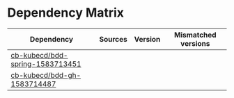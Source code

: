 # Dependency Matrix

Dependency | Sources | Version | Mismatched versions
---------- | ------- | ------- | -------------------
[cb-kubecd/bdd-spring-1583713451](https://github.com/cb-kubecd/bdd-spring-1583713451.git) |  | []() | 
[cb-kubecd/bdd-gh-1583714487](https://github.com/cb-kubecd/bdd-gh-1583714487.git) |  | []() | 
